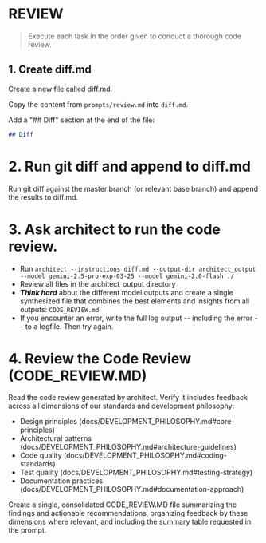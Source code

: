 # REVIEW

> Execute each task in the order given to conduct a thorough code review.

## 1. Create diff.md

Create a new file called diff.md.

Copy the content from `prompts/review.md` into `diff.md`.

Add a "## Diff" section at the end of the file:
```markdown
## Diff
```

# 2. Run git diff and append to diff.md
Run git diff against the master branch (or relevant base branch) and append the results to diff.md.

# 3. Ask architect to run the code review.
- Run `architect --instructions diff.md --output-dir architect_output --model gemini-2.5-pro-exp-03-25 --model gemini-2.0-flash ./`
- Review all files in the architect_output directory
- ***Think hard*** about the different model outputs and create a single synthesized file that combines the best elements and insights from all outputs: `CODE_REVIEW.md`
- If you encounter an error, write the full log output -- including the error -- to a logfile. Then try again.

# 4. Review the Code Review (CODE_REVIEW.MD)
Read the code review generated by architect. Verify it includes feedback across all dimensions of our standards and development philosophy:

- Design principles (docs/DEVELOPMENT_PHILOSOPHY.md#core-principles)
- Architectural patterns (docs/DEVELOPMENT_PHILOSOPHY.md#architecture-guidelines)
- Code quality (docs/DEVELOPMENT_PHILOSOPHY.md#coding-standards)
- Test quality (docs/DEVELOPMENT_PHILOSOPHY.md#testing-strategy)
- Documentation practices (docs/DEVELOPMENT_PHILOSOPHY.md#documentation-approach)

Create a single, consolidated CODE_REVIEW.MD file summarizing the findings and actionable recommendations, organizing feedback by these dimensions where relevant, and including the summary table requested in the prompt.
